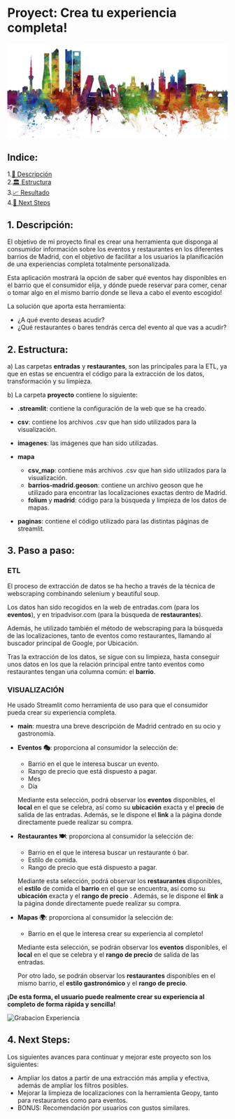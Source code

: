 # Proyect: Crea tu experiencia completa!

![imagen](https://github.com/SaraPazo/Final-project-event/blob/main/proyecto/imagenes/madrid.png)


## Indice:
1.[📝 Descripción](#descripcion)\
2.[🏛 Estructura](#estructura)\
3.[📈 Resultado](#resultado)\
4.[🔮 Next Steps](#next)


## 1. Descripción: <a name="descripcion"/></a>

El objetivo de mi proyecto final es crear una herramienta que disponga al consumidor información sobre los eventos y restaurantes en los diferentes barrios de Madrid, con el objetivo de facilitar a los usuarios la planificación de una experiencias completa totalmente personalizada.

Esta aplicación mostrará la opción de saber qué eventos hay disponibles en el barrio que el consumidor elija, y dónde puede reservar para comer, cenar o tomar algo en el mismo barrio donde se lleva a cabo el evento escogido!

La solución que aporta esta herramienta:

- ¿A qué evento deseas acudir?
- ¿Qué restaurantes o bares tendrás cerca del evento al que vas a acudir?

## 2. Estructura: <a name="estructura"/></a>

a) Las carpetas **entradas** y **restaurantes**, son las principales para la ETL, ya que en estas se encuentra el código para la extracción de los datos, transformación y su limpieza.

b) La carpeta **proyecto** contiene lo siguiente:
- **.streamlit**: contiene la configuración de la web que se ha creado.
- **csv**: contiene los archivos .csv que han sido utilizados para la visualización.
- **imagenes**: las imágenes que han sido utilizadas.
- **mapa**

    - **csv_map**: contiene más archivos .csv que han sido utilizados para la visualización.
    - **barrios-madrid.geoson**: contiene un archivo geoson que he utilizado para encontrar las localizaciones exactas dentro de Madrid.
    - **folium** y **madrid**: código para la búsqueda y limpieza de los datos de mapas. 

- **paginas**: contiene el código utilizado para las distintas páginas de streamlit.


## 3. Paso a paso: <a name="pasos"/></a>

### ETL

El proceso de extracción de datos se ha hecho a través de la técnica de webscraping combinando selenium y beautiful soup.

Los datos han sido recogidos en la web de entradas.com (para los **eventos**), y en tripadvisor.com (para la búsqueda de **restaurantes**).

Además, he utilizado también el método de webscraping para la búsqueda de las localizaciones, tanto de eventos como restaurantes, llamando al buscador principal de Google, por Ubicación.

Tras la extracción de los datos, se sigue con su limpieza, hasta conseguir unos datos en los que la relación principal entre tanto eventos como restaurantes tengan una columna común: el **barrio**. 


### VISUALIZACIÓN


He usado Streamlit como herramienta de uso para que el consumidor pueda crear su experiencia completa. 

- **main**: muestra una breve descripción de Madrid centrado en su ocio y gastronomía.

- **Eventos 🎭**: proporciona al consumidor la selección de:
    
    - Barrio en el que le interesa buscar un evento.
    - Rango de precio que está dispuesto a pagar.
    - Mes
    - Día

    Mediante esta selección, podrá observar los **eventos** disponibles, el **local** en el que se celebra, así como su **ubicación** exacta y el **precio** de salida de las entradas. Además, se le dispone el **link** a la página donde directamente puede realizar su compra. 

- **Restaurantes 🍽️**: proporciona al consumidor la selección de:

    - Barrio en el que le interesa buscar un restaurante ó bar. 
    - Estilo de comida.
    - Rango de precio que está dispuesto a pagar.

    Mediante esta selección, podrá observar los **restaurantes** disponibles, el **estilo** de comida el **barrio** en el que se encuentra, así como su **ubicación** exacta y el **rango de precio** . Además, se le dispone el **link** a la página donde directamente puede realizar su compra. 

- **Mapas 🌍**: proporciona al consumidor la selección de:

    - Barrio en el que le interesa crear su experiencia al completo! 

   Mediante esta selección, se podrán observar los **eventos** disponibles, el **local** en el que se celebra y el **rango de precio** de salida de las entradas. 

   Por otro lado, se podrán observar los **restaurantes** disponibles en el mismo barrio, el **estilo gastronómico** y el **rango de precio**.

**¡De esta forma, el usuario puede realmente crear su experiencia al completo de forma rápida y sencilla!**


![Grabacion Experiencia](https://github.com/SaraPazo/Final-project-event/assets/145450939/94c2d559-0419-46cd-ad3f-f6c953a6ffde)


## 4. Next Steps: <a name="next"/></a>

Los siguientes avances para continuar y mejorar este proyecto son los siguientes:

- Ampliar los datos a partir de una extracción más amplia y efectiva, además de ampliar los filtros posibles.
- Mejorar la limpieza de localizaciones con la herramienta Geopy, tanto para restaurantes como para eventos.
- BONUS: Recomendación por usuarios con gustos similares. 
